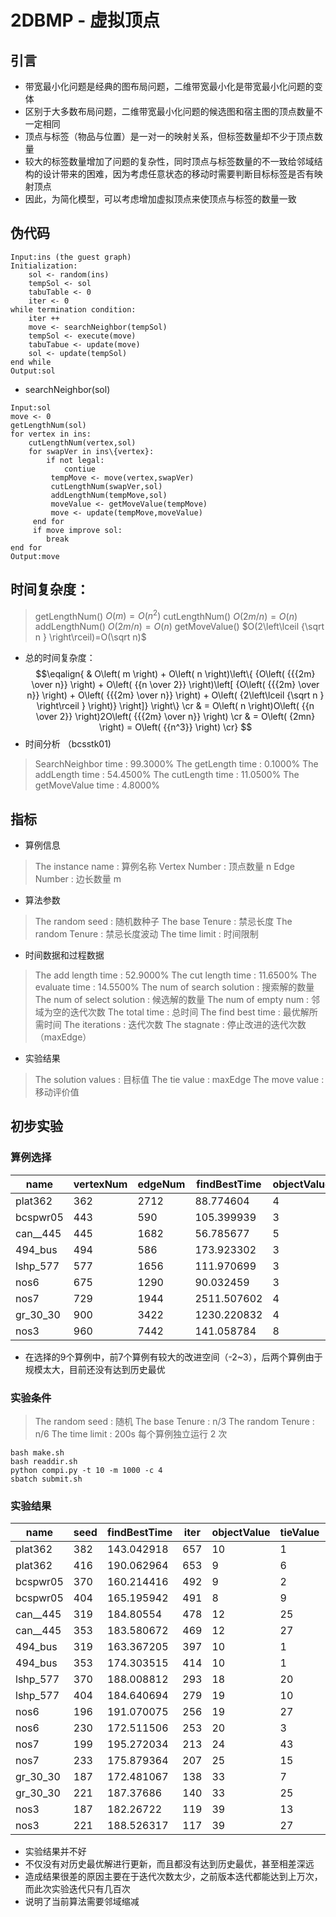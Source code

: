 # 2DBMP - 虚拟顶点
## 引言
- 带宽最小化问题是经典的图布局问题，二维带宽最小化是带宽最小化问题的变体
- 区别于大多数布局问题，二维带宽最小化问题的候选图和宿主图的顶点数量不一定相同
- 顶点与标签（物品与位置）是一对一的映射关系，但标签数量却不少于顶点数量
- 较大的标签数量增加了问题的复杂性，同时顶点与标签数量的不一致给邻域结构的设计带来的困难，因为考虑任意状态的移动时需要判断目标标签是否有映射顶点
- 因此，为简化模型，可以考虑增加虚拟顶点来使顶点与标签的数量一致
## 伪代码
```
Input:ins (the guest graph)
Initialization: 
    sol <- random(ins)
    tempSol <- sol
    tabuTable <- 0
    iter <- 0
while termination condition:
    iter ++
    move <- searchNeighbor(tempSol)
    tempSol <- execute(move)
    tabuTabue <- update(move)
    sol <- update(tempSol)
end while
Output:sol
```
- searchNeighbor(sol)
```
Input:sol
move <- 0
getLengthNum(sol)
for vertex in ins:
    cutLengthNum(vertex,sol)
    for swapVer in ins\{vertex}:
        if not legal:
            contiue
         tempMove <- move(vertex,swapVer)
         cutLengthNum(swapVer,sol)
         addLengthNum(tempMove,sol)
         moveValue <- getMoveValue(tempMove)
         move <- update(tempMove,moveValue)
     end for
     if move improve sol:
        break
end for
Output:move
```
## 时间复杂度：
> getLengthNum()  $O(m)=O(n^2)$
> cutLengthNum()  $O(2m/n)=O(n)$
> addLengthNum()  $O(2m/n)=O(n)$
> getMoveValue()   $O(2\left\lceil {\sqrt n } \right\rceil)=O(\sqrt n)$
- 总的时间复杂度：
$$\eqalign{
  & O\left( m \right) + O\left( n \right)\left\{ {O\left( {{{2m} \over n}} \right) + O\left( {{n \over 2}} \right)\left[ {O\left( {{{2m} \over n}} \right) + O\left( {{{2m} \over n}} \right) + O\left( {2\left\lceil {\sqrt n } \right\rceil } \right)} \right]} \right\}  \cr 
  &  = O\left( n \right)O\left( {{n \over 2}} \right)2O\left( {{{2m} \over n}} \right)  \cr 
  &  = O\left( {2mn} \right) = O\left( {{n^3}} \right) \cr} $$
- 时间分析  （bcsstk01)
> SearchNeighbor time     : 99.3000%
> The getLength time        : 0.1000%
> The addLength time       : 54.4500%
> The cutLength time        : 11.0500%
> The getMoveValue time : 4.8000%

## 指标
- 算例信息
> The instance name    : 算例名称
Vertex Number             : 顶点数量 n
> Edge Number            : 边长数量 m

- 算法参数
> The random seed      : 随机数种子
The base Tenure           : 禁忌长度
The random Tenure      : 禁忌长度波动
> The time limit            : 时间限制

- 时间数据和过程数据
> The add length time  : 52.9000%
The cut length time       : 11.6500%
The evaluate time          : 14.5500%
The num of search solution   : 搜索解的数量
The num of select solution    : 候选解的数量
The num of empty num         : 邻域为空的迭代次数
The total time                : 总时间
The find best time         : 最优解所需时间
The iterations                : 迭代次数
> The stagnate              : 停止改进的迭代次数（maxEdge）

- 实验结果
> The solution values  : 目标值
The tie value                : maxEdge
> The move value       : 移动评价值

## 初步实验
### 算例选择
|   name   | vertexNum | edgeNum | findBestTime | objectValue |
| -------- | --------- | ------- | ------------ | ----------- |
| plat362  | 362       | 2712    | 88.774604    | 4           |
| bcspwr05 | 443       | 590     | 105.399939   | 3           |
| can__445 | 445       | 1682    | 56.785677    | 5           |
| 494_bus  | 494       | 586     | 173.923302   | 3           |
| lshp_577 | 577       | 1656    | 111.970699   | 3           |
| nos6     | 675       | 1290    | 90.032459    | 3           |
| nos7     | 729       | 1944    | 2511.507602  | 4           |
| gr_30_30 | 900       | 3422    | 1230.220832  | 4           |
| nos3     | 960       | 7442    | 141.058784   | 8           |

- 在选择的9个算例中，前7个算例有较大的改进空间（-2~3），后两个算例由于规模太大，目前还没有达到历史最优

### 实验条件
> The random seed      : 随机
> The base Tenure       : n/3
> The random Tenure  : n/6
> The time limit            : 200s
> 每个算例独立运行 2 次

```
bash make.sh
bash readdir.sh
python compi.py -t 10 -m 1000 -c 4
sbatch submit.sh
```
### 实验结果
|   name   | seed | findBestTime | iter | objectValue | tieValue | bestKown | deltaObj |
| -------- | ---- | ------------ | ---- | ----------- | -------- | -------- | -------- |
| plat362  | 382  | 143.042918   | 657  | 10          | 1        | 7        | 3        |
| plat362  | 416  | 190.062964   | 653  | 9           | 6        | 7        | 2        |
| bcspwr05 | 370  | 160.214416   | 492  | 9           | 2        | 5        | 4        |
| bcspwr05 | 404  | 165.195942   | 491  | 8           | 9        | 5        | 3        |
| can__445 | 319  | 184.80554    | 478  | 12          | 25       | 7        | 5        |
| can__445 | 353  | 183.580672   | 469  | 12          | 27       | 7        | 5        |
| 494_bus  | 319  | 163.367205   | 397  | 10          | 1        | 5        | 5        |
| 494_bus  | 353  | 174.303515   | 414  | 10          | 1        | 5        | 5        |
| lshp_577 | 370  | 188.008812   | 293  | 18          | 20       | 5        | 13       |
| lshp_577 | 404  | 184.640694   | 279  | 19          | 10       | 5        | 14       |
| nos6     | 196  | 191.070075   | 256  | 19          | 27       | 5        | 14       |
| nos6     | 230  | 172.511506   | 253  | 20          | 3        | 5        | 15       |
| nos7     | 199  | 195.272034   | 213  | 24          | 43       | 6        | 18       |
| nos7     | 233  | 175.879364   | 207  | 25          | 15       | 6        | 19       |
| gr_30_30 | 187  | 172.481067   | 138  | 33          | 7        | 2        | 31       |
| gr_30_30 | 221  | 187.37686    | 140  | 33          | 25       | 2        | 31       |
| nos3     | 187  | 182.26722    | 119  | 39          | 13       | 7        | 32       |
| nos3     | 221  | 188.526317   | 117  | 39          | 27       | 7        | 32       |

- 实验结果并不好
- 不仅没有对历史最优解进行更新，而且都没有达到历史最优，甚至相差深远
- 造成结果很差的原因主要在于迭代次数太少，之前版本迭代都能达到上万次，而此次实验迭代只有几百次
- 说明了当前算法需要邻域缩减


